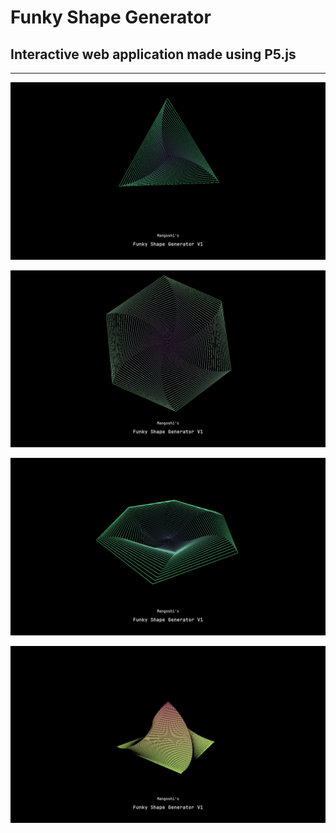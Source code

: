 # Funky Shape Generator

## Interactive web application made using P5.js

<hr>

![](img/s1.png)

![](img/s2.png)

![](img/s3.png)

![](img/s4.png)





